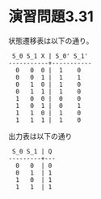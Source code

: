 # 演習問題3.31

状態遷移表は以下の通り。

```
 S_0 S_1 X | S_0' S_1'
-----------+-----------
  0   0  0 |  1    0
  0   0  1 |  1    1
  0   1  0 |  1    0
  0   1  1 |  1    0
  1   0  0 |  0    0
  1   0  1 |  0    1
  1   1  0 |  1    0
  1   1  1 |  1    0
```

出力表は以下の通り

```
 S_0 S_1 | Q
---------+---
  0   0	 | 0
  0   1  | 1
  1   0  | 1
  1   1  | 1
```
